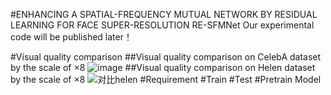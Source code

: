 #ENHANCING A SPATIAL-FREQUENCY MUTUAL NETWORK BY RESIDUAL LEARNING FOR FACE SUPER-RESOLUTION
RE-SFMNet
Our experimental code will be published later！

#Visual quality comparison
##Visual quality comparison on CelebA dataset by the scale of ×8
![image](https://github.com/haohena/RE-SFMNet/assets/64673962/c67166ec-26be-44e4-9e6b-a1499d6e64f5)
##Visual quality comparison on Helen dataset by the scale of ×8
![对比helen](https://github.com/haohena/RE-SFMNet/assets/64673962/96c12d8f-d3a5-4306-a145-930e3062448b)
#Requirement
#Train
#Test
#Pretrain Model
